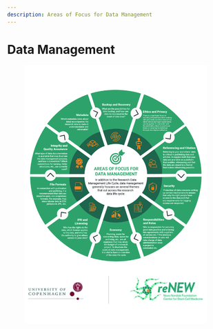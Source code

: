 ```yaml
---
description: Areas of Focus for Data Management
---
```


# Data Management

<div data-full-width="true">

<figure><img src="../../.gitbook/assets/Areas of Data Management.jpeg" alt=""><figcaption></figcaption></figure>

</div>

